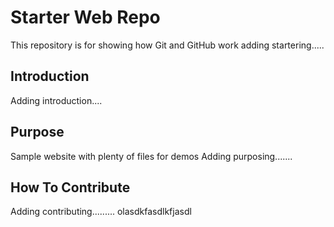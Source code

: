 # Starter Web Repo

This repository is for showing how Git and GitHub work
adding startering.....

## Introduction

Adding introduction....

## Purpose

Sample website with plenty of files for demos
Adding purposing.......

## How To Contribute
Adding contributing.........
olasdkfasdlkfjasdl
